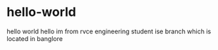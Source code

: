 # hello-world
hello world
hello im from rvce engineering student ise branch
which is located in banglore
